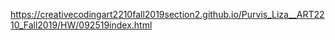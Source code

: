 https://creativecodingart2210fall2019section2.github.io/Purvis_Liza__ART2210_Fall2019/HW/092519index.html


